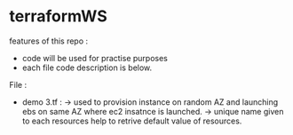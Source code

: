 # terraformWS
features of this repo :
- code will be used for practise purposes
- each file code description is below.

File :
- demo 3.tf : 
           -> used to provision instance on random AZ and launching ebs on same AZ where ec2 insatnce is launched.
           -> unique name given to each resources help to retrive default value of resources.
